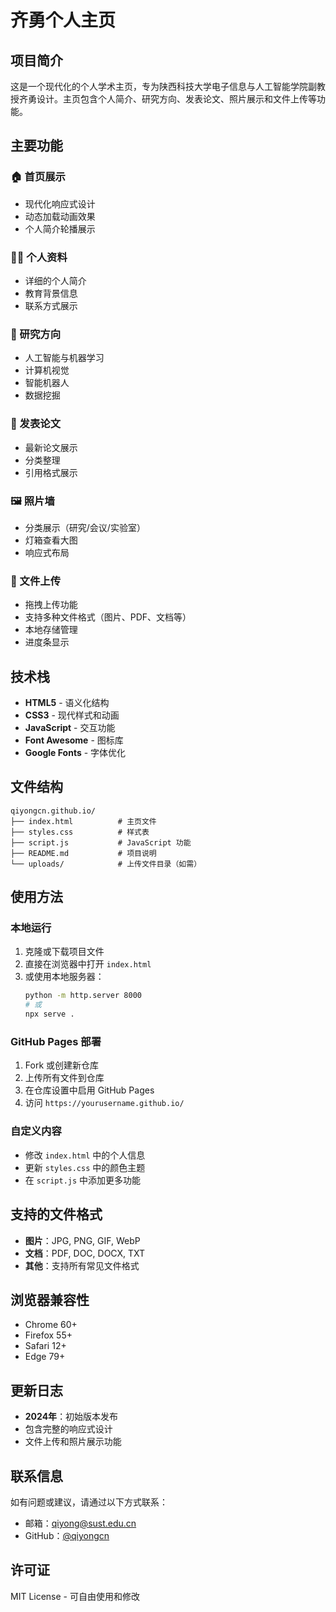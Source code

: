 # 齐勇个人主页

## 项目简介
这是一个现代化的个人学术主页，专为陕西科技大学电子信息与人工智能学院副教授齐勇设计。主页包含个人简介、研究方向、发表论文、照片展示和文件上传等功能。

## 主要功能

### 🏠 首页展示
- 现代化响应式设计
- 动态加载动画效果
- 个人简介轮播展示

### 👨‍🎓 个人资料
- 详细的个人简介
- 教育背景信息
- 联系方式展示

### 🔬 研究方向
- 人工智能与机器学习
- 计算机视觉
- 智能机器人
- 数据挖掘

### 📄 发表论文
- 最新论文展示
- 分类整理
- 引用格式展示

### 🖼️ 照片墙
- 分类展示（研究/会议/实验室）
- 灯箱查看大图
- 响应式布局

### 📁 文件上传
- 拖拽上传功能
- 支持多种文件格式（图片、PDF、文档等）
- 本地存储管理
- 进度条显示

## 技术栈
- **HTML5** - 语义化结构
- **CSS3** - 现代样式和动画
- **JavaScript** - 交互功能
- **Font Awesome** - 图标库
- **Google Fonts** - 字体优化

## 文件结构
```
qiyongcn.github.io/
├── index.html          # 主页文件
├── styles.css          # 样式表
├── script.js           # JavaScript 功能
├── README.md           # 项目说明
└── uploads/            # 上传文件目录（如需）
```

## 使用方法

### 本地运行
1. 克隆或下载项目文件
2. 直接在浏览器中打开 `index.html`
3. 或使用本地服务器：
   ```bash
   python -m http.server 8000
   # 或
   npx serve .
   ```

### GitHub Pages 部署
1. Fork 或创建新仓库
2. 上传所有文件到仓库
3. 在仓库设置中启用 GitHub Pages
4. 访问 `https://yourusername.github.io/`

### 自定义内容
- 修改 `index.html` 中的个人信息
- 更新 `styles.css` 中的颜色主题
- 在 `script.js` 中添加更多功能

## 支持的文件格式
- **图片**：JPG, PNG, GIF, WebP
- **文档**：PDF, DOC, DOCX, TXT
- **其他**：支持所有常见文件格式

## 浏览器兼容性
- Chrome 60+
- Firefox 55+
- Safari 12+
- Edge 79+

## 更新日志
- **2024年**：初始版本发布
- 包含完整的响应式设计
- 文件上传和照片展示功能

## 联系信息
如有问题或建议，请通过以下方式联系：
- 邮箱：qiyong@sust.edu.cn
- GitHub：[@qiyongcn](https://github.com/qiyongcn)

## 许可证
MIT License - 可自由使用和修改